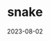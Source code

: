 ---
title: "snake"
cc-type: reptile
date: 2023-08-02
hashtag: snake
type-of: reptile
tags:
  - reptile
  - animal
---